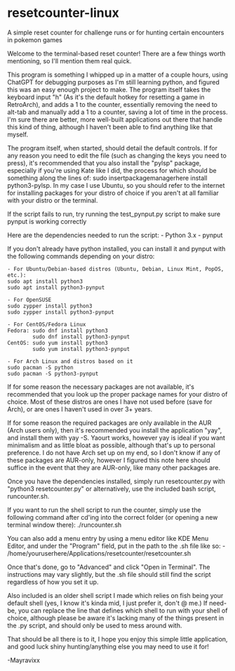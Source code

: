 # resetcounter-linux
A simple reset counter for challenge runs or for hunting certain encounters in pokemon games

 Welcome to the terminal-based reset counter! There are a few things worth mentioning, so I'll mention them real quick.

 This program is something I whipped up in a matter of a couple hours, using ChatGPT for debugging purposes as I'm still learning python, and figured this was an easy enough project to make.
 The program itself takes the keyboard input "h" (As it's the default hotkey for resetting a game in RetroArch), and adds a 1 to the counter, essentially removing the need to alt-tab and manually add a 1 to a counter, saving a lot of time in the process. I'm sure there are better, more well-built applications out there that handle this kind of thing, although I haven't been able to find anything like that myself.

 The program itself, when started, should detail the default controls. If for any reason you need to edit the file (such as changing the keys you need to press), it's recommended that you also install the "pylsp" package, especially if you're using Kate like I did, the process for which should be something along the lines of: sudo insertpackagemanagerhere install python3-pylsp. In my case I use Ubuntu, so you should refer to the internet for installing packages for your distro of choice if you aren't at all familiar with your distro or the terminal.

 If the script fails to run, try running the test_pynput.py script to make sure pynput is working correctly

 Here are the dependencies needed to run the script:
    - Python 3.x
    - pynput

If you don't already have python installed, you can install it and pynput with the following commands depending on your distro:

    - For Ubuntu/Debian-based distros (Ubuntu, Debian, Linux Mint, PopOS, etc.):
    sudo apt install python3
    sudo apt install python3-pynput

    - For OpenSUSE
    sudo zypper install python3
    sudo zypper install python3-pynput

    - For CentOS/Fedora Linux
    Fedora: sudo dnf install python3
            sudo dnf install python3-pynput
    CentOS: sudo yum install python3
            sudo yum install python3-pynput

    - For Arch Linux and distros based on it
    sudo pacman -S python
    sudo pacman -S python3-pynput

If for some reason the necessary packages are not available, it's recommended that you look up the proper package names for your distro of choice. Most of these distros are ones I have not used before (save for Arch),
or are ones I haven't used in over 3+ years.

If for some reason the required packages are only available in the AUR (Arch users only), then it's recommended you install the application "yay", and install them with yay -S. Yaourt works, however yay is ideal if you
want minimalism and as little bloat as possible, although that's up to personal preference. I do not have Arch set up on my end, so I don't know if any of these packages are AUR-only, however I figured this note here
should suffice in the event that they are AUR-only, like many other packages are.

Once you have the dependencies installed, simply run resetcounter.py with "python3 resetcounter.py" or alternatively, use the included bash script, runcounter.sh.

If you want to run the shell script to run the counter, simply use the following command after cd'ing into the correct folder (or opening a new terminal window there):
./runcounter.sh

You can also add a menu entry by using a menu editor like KDE Menu Editor, and under the "Program" field, put in the path to the .sh file like so:
        - /home/youruserhere/Applications/resetcounter/resetcounter.sh

Once that's done, go to "Advanced" and click "Open in Terminal". The instructions may vary slightly, but the .sh file should still find the script regardless of how you set it up.

Also included is an older shell script I made which relies on fish being your default shell (yes, I know it's kinda mid, I just prefer it, don't @ me.) If need-be, you can replace the line that defines which shell to run with your shell of choice, although please be aware it's lacking many of the things present in the .py script, and should only be used to mess around with.

That should be all there is to it, I hope you enjoy this simple little application, and good luck shiny hunting/anything else you may need to use it for!

-Mayravixx
